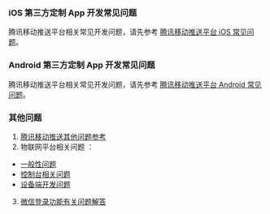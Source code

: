 ### iOS 第三方定制 App 开发常见问题   
 腾讯移动推送平台相关常见开发问题，请先参考 [腾讯移动推送平台 iOS 常见问题](https://cloud.tencent.com/document/product/548/36673)。

### Android 第三方定制 App 开发常见问题   
腾讯移动推送平台相关常见开发问题，请先参考 [腾讯移动推送平台 Android 常见问题](https://cloud.tencent.com/document/product/548/36674)。

### 其他问题   
1.  [腾讯移动推送其他问题参考 ](https://cloud.tencent.com/document/product/548/36675)
2.  物联网平台相关问题 ：  
  - [   一般性问题 ](https://cloud.tencent.com/document/product/1081/34735)  
  - [控制台相关问题   ](https://cloud.tencent.com/document/product/1081/34736)
  - [设备端开发问题](https://cloud.tencent.com/document/product/1081/34737)   
3.  [微信登录功能有关问题解答 ](https://developers.weixin.qq.com/doc/oplatform/Mobile_App/WeChat_Login/Development_Guide.html)  
